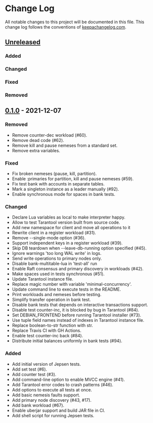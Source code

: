 # Change Log

All notable changes to this project will be documented in this file. This
change log follows the conventions of
[keepachangelog.com](https://keepachangelog.com/).

## [Unreleased]

[Unreleased]: https://github.com/tarantool/jepsen.tarantool/compare/0.1.0...HEAD

### Added

### Changed

### Fixed

### Removed

## [0.1.0] - 2021-12-07

[0.1.0]: https://github.com/tarantool/jepsen.tarantool/compare/1b76c83c...0.1.0

### Removed

- Remove counter-dec workload (#60).
- Remove dead code (#62).
- Remove kill and pause nemeses from a standard set.
- Remove extra variables.

### Fixed

- Fix broken nemeses (pause, kill, partition).
- Enable :primaries for partition, kill and pause nemeses (#59).
- Fix test bank with accounts in separate tables.
- Mark a singleton instance as a leader manually (#92).
- Enable synchronous mode for spaces in bank tests.

### Changed

- Declare Lua variables as local to make interpreter happy.
- Allow to test Tarantool version built from source code.
- Add new namespace for client and move all operations to it
- Rewrite client in a register workload (#31).
- Remove --single-mode option (#36).
- Support independent keys in a register workload (#39).
- Skip DB teardown when --leave-db-running option specified (#45).
- Ignore warnings 'too long WAL write' in logs.
- Send write operations to primary nodes only.
- Disable bank-multitable-lua in 'test-all' run
- Enable Raft consensus and primary discovery in workloads (#42).
- Make spaces used in tests synchronous (#51).
- Update Tarantool instance file.
- Replace magic number with variable 'minimal-concurrency'.
- Update command line to execute tests in the README.
- Print workloads and nemeses before testing.
- Simplify transfer operation in bank test.
- Disable bank tests that depends on interactive transactions support.
- Disable test counter-inc, it is blocked by bug in Tarantool (#84).
- Set DEBIAN_FRONTEND before running Tarantool installer (#73).
- Use tuple field names instead of indexes in Tarantool instance file.
- Replace boolean-to-str function with str.
- Replace Travis CI with GH Actions.
- Enable test counter-inc back (#84).
- Distribute initial balances uniformly in bank tests (#94).

### Added

- Add initial version of Jepsen tests.
- Add set test (#6).
- Add counter test (#3).
- Add command-line option to enable MVCC engine (#41).
- Add Tarantool error codes to crash patterns (#46).
- Add options to execute all tests at once.
- Add basic nemesis faults support.
- Add primary node discovery (#43, #17).
- Add bank workload (#67).
- Enable uberjar support and build JAR file in CI.
- Add shell script for running Jepsen tests.
